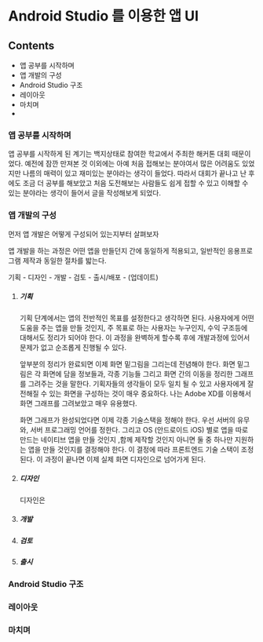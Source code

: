 # Android Studio 를 이용한 앱 UI



## Contents

- 앱 공부를 시작하며
- 앱 개발의 구성
- Android Studio 구조
- 레이아웃
- 마치며
- 

### 앱 공부를 시작하며

앱 공부를 시작하게 된 계기는 백지상태로 참여한 학교에서 주최한 해커톤 대회 때문이었다. 예전에 잠깐 만져본 것 이외에는 아예 처음 접해보는 분야여서 많은 어려움도 있었지만 나름의 매력이 있고 재미있는 분야라는 생각이 들었다. 따라서 대회가 끝나고 난 후에도 조금 더 공부를 해보았고 처음 도전해보는 사람들도 쉽게 접할 수 있고 이해할 수 있는 분야라는 생각이 들어서 글을 작성해보게 되었다.

### 앱 개발의 구성

먼저 앱 개발은 어떻게 구성되어 있는지부터 살펴보자

앱 개발을 하는 과정은 어떤 앱을 만들던지 간에 동일하게 적용되고, 일반적인 응용프로그램 제작과 동일한 절차를 밟는다.

기획 - 디자인 - 개발 - 검토 - 출시/배포 - (업데이트)

1. ##### 기획

   기획 단계에서는 앱의 전반적인 목표를 설정한다고 생각하면 된다. 사용자에게 어떤 도움을 주는 앱을 만들 것인지, 주 목표로 하는 사용자는 누구인지, 수익 구조등에 대해서도 정리가 되어야 한다. 이 과정을 완벽하게 할수록 후에 개발과정에 있어서 문제가 없고 순조롭게 진행될 수 있다. 

   앞부분의 정리가 완료되면 이제 화면 밑그림을 그리는데 전념해야 한다. 화면 밑그림은 각 화면에 담을 정보들과, 각종 기능들 그리고 화면 간의 이동을 정리한 그래프를 그려주는 것을 말한다. 기획자들의 생각들이 모두 일치 될 수 있고 사용자에게 잘 전해질 수 있는 화면을 구성하는 것이 매우 중요하다. 나는 Adobe XD를 이용해서 화면 그래프를 그려보았고 매우 유용했다.

   화면 그래프가 완성되었다면 이제 각종 기술스택을 정해야 한다. 우선 서버의 유무와, 서버 프로그래밍 언어를 정한다. 그리고 OS (안드로이드 iOS) 별로 앱을 따로 만드는 네이티브 앱을 만들 것인지 ,함께 제작할 것인지 아니면 둘 중 하나만 지원하는 앱을 만들 것인지를 결정해야 한다. 이 결정에 따라 프론트엔드 기술 스택이 조정된다. 이 과정이 끝나면 이제 실제 화면 디자인으로 넘어가게 된다.

2. ##### 디자인

   디자인은

3. ##### 개발

4. ##### 검토

5. ##### 출시

### Android Studio 구조

### 레이아웃

### 마치며